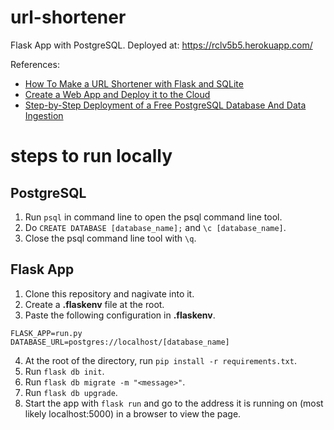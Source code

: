 # url-shortener
Flask App with PostgreSQL. Deployed at: https://rclv5b5.herokuapp.com/

References:
- [How To Make a URL Shortener with Flask and SQLite](https://www.digitalocean.com/community/tutorials/how-to-make-a-url-shortener-with-flask-and-sqlite)
- [Create a Web App and Deploy it to the Cloud](https://arctype.com/blog/postgres-heroku/)
- [Step-by-Step Deployment of a Free PostgreSQL Database And Data Ingestion](https://ealizadeh.com/blog/deploy-postgresql-db-heroku)

# steps to run locally
## PostgreSQL
1. Run `psql` in command line to open the psql command line tool.
2. Do `CREATE DATABASE [database_name];` and `\c [database_name]`.
3. Close the psql command line tool with `\q`.

## Flask App
1. Clone this repository and nagivate into it.
2. Create a __.flaskenv__ file at the root.
3. Paste the following  configuration in __.flaskenv__.
```
FLASK_APP=run.py
DATABASE_URL=postgres://localhost/[database_name]
```
4. At the root of the directory, run `pip install -r requirements.txt`.
5. Run `flask db init`.
6. Run `flask db migrate -m "<message>"`.
7. Run `flask db upgrade`.
8. Start the app with `flask run` and go to the address it is running on (most likely localhost:5000) in a browser to view the page.
